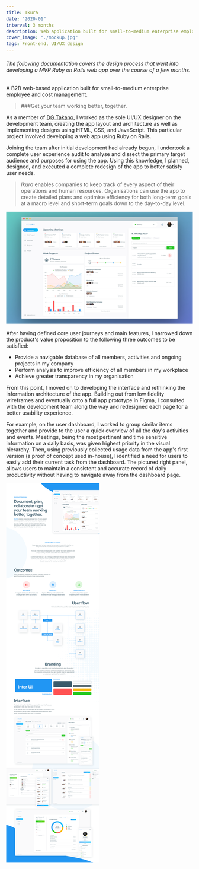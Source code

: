 ```yaml
---
title: Ikura
date: "2020-01"
interval: 3 months
description: Web application built for small-to-medium enterprise employee and cost management
cover_image: "./mockup.jpg"
tags: Front-end, UI/UX design
---
```


###### *The following documentation covers the design process that went into developing a MVP Ruby on Rails web app over the course of a few months.*

A B2B web-based application built for small-to-medium enterprise employee and cost management.
> ###Get your team working better, together.

As a member of [DG Takano](https://www.dgtakano.co.jp/), I worked as the sole UI/UX designer on the development team, creating the app layout and architecture as well as implementing designs using HTML, CSS, and JavaScript. This particular project involved developing a web app using Ruby on Rails.

Joining the team after initial development had already begun, I undertook a complete user experience audit to analyse and dissect the primary target audience and purposes for using the app. Using this knowledge, I planned, designed, and executed a complete redesign of the app to better satisfy user needs.

> *Ikura* enables companies to keep track of every aspect of their operations and human resources. Organisations can use the app to create detailed plans and optimise efficiency for both long-term goals at a macro level and short-term goals down to the day-to-day level.

![Ikura Dashboard](./dashboard.jpg)

After having defined core user journeys and main features, I narrowed down the product's value proposition to the following three outcomes to be satisfied:

- Provide a navigable database of all members, activities and ongoing projects in my company
- Perform analysis to improve efficiency of all members in my workplace
- Achieve greater transparency in my organisation

From this point, I moved on to developing the interface and rethinking the information architecture of the app. Building out from low fidelity wireframes and eventually onto a full app prototype in Figma, I consulted with the development team along the way and redesigned each page for a better usability experience.

For example, on the user dashboard, I worked to group similar items together and provide to the user a quick overview of all the day's activities and events. Meetings, being the most pertinent and time sensitive information on a daily basis, was given highest priority in the visual hierarchy. Then, using previously collected usage data from the app's first version (a proof of concept used in-house), I identified a need for users to easily add their current task from the dashboard. The pictured right panel, allows users to maintain a consistent and accurate record of daily productivity without having to navigate away from the dashboard page.

![Ikura Product Overview](./banner.png)

